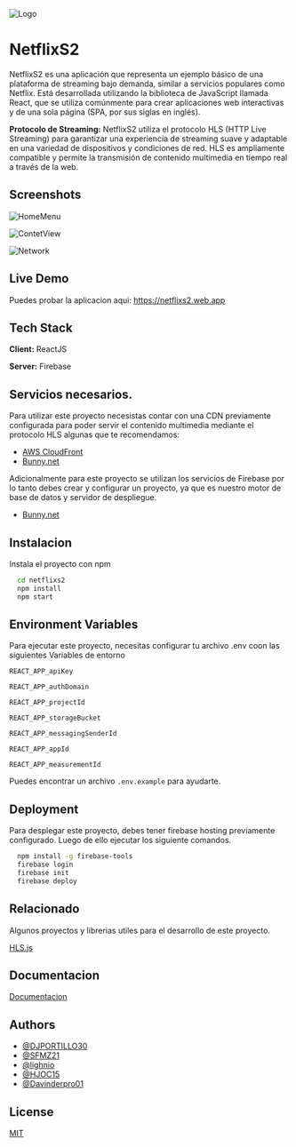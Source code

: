 
![Logo](https://drive.google.com/uc?export=download&id=12zBhO-hc_vPfFuycQH5RJDVilOG_A3gM)


# NetflixS2

NetflixS2 es una aplicación que representa un ejemplo básico de una plataforma de streaming bajo demanda, similar a servicios populares como Netflix. Está desarrollada utilizando la biblioteca de JavaScript llamada React, que se utiliza comúnmente para crear aplicaciones web interactivas y de una sola página (SPA, por sus siglas en inglés).

**Protocolo de Streaming:** NetflixS2 utiliza el protocolo HLS (HTTP Live Streaming) para garantizar una experiencia de streaming suave y adaptable en una variedad de dispositivos y condiciones de red. HLS es ampliamente compatible y permite la transmisión de contenido multimedia en tiempo real a través de la web.




## Screenshots

![HomeMenu](https://drive.google.com/uc?export=download&id=10YmqWkYF6wJq1GXUsO_gPSwU5Y9Qx9na)

![ContetView](https://drive.google.com/uc?export=download&id=1a2JXSiVJU7s2vwVZBQS6zM91KRQdZq_G)

![Network](https://drive.google.com/uc?export=download&id=1zxaadJCUvg_VNCKKONYf5f7ZIho_sPw4)


## Live Demo

Puedes probar la aplicacion aqui: 
https://netflixs2.web.app

## Tech Stack

**Client:** ReactJS

**Server:** Firebase


## Servicios necesarios.

Para utilizar este proyecto necesistas contar con una CDN previamente configurada para poder servir el contenido multimedia mediante el protocolo HLS algunas que te recomendamos:

 - [AWS CloudFront](https://docs.aws.amazon.com/es_es/AmazonCloudFront/latest/DeveloperGuide/Introduction.html)
 - [Bunny.net](https://bunny.net/)

 Adicionalmente para este proyecto se utilizan los servicios de Firebase por lo tanto debes crear y configurar un proyecto, ya que   es nuestro motor de base de datos y servidor de despliegue.

 - [Bunny.net](https://firebase.google.com/?hl=es-419)


## Instalacion

Instala el proyecto con npm

```bash
  cd netflixs2
  npm install
  npm start
```
    
## Environment Variables

Para ejecutar este proyecto, necesitas configurar tu  archivo .env coon las siguientes Variables de entorno 


  `REACT_APP_apiKey` 

  `REACT_APP_authDomain`

  `REACT_APP_projectId` 

  `REACT_APP_storageBucket` 

  `REACT_APP_messagingSenderId`

  `REACT_APP_appId`

  `REACT_APP_measurementId` 

Puedes encontrar un archivo `.env.example` para ayudarte.



## Deployment

Para desplegar este proyecto, debes tener firebase hosting previamente configurado. Luego de ello ejecutar los siguiente comandos.

```bash
  npm install -g firebase-tools
  firebase login
  firebase init
  firebase deploy
```


## Relacionado

Algunos proyectos y librerias utiles para el desarrollo de este proyecto.

[HLS.js](https://github.com/video-dev/hls.js)


## Documentacion

[Documentacion](https://linktodocumentation)


## Authors

- [@DJPORTILLO30](https://github.com/DJPORTILLO30)
- [@SFMZ21](https://github.com/SFMZ21)
- [@lighnio](https://github.com/lighnio)
- [@HJOC15](https://github.com/HJOC15)
- [@Davinderpro01](https://github.com/Davinderpro01)


## License

[MIT](https://github.com/DJPORTILLO30/netflixs2/blob/master/LICENSE)

